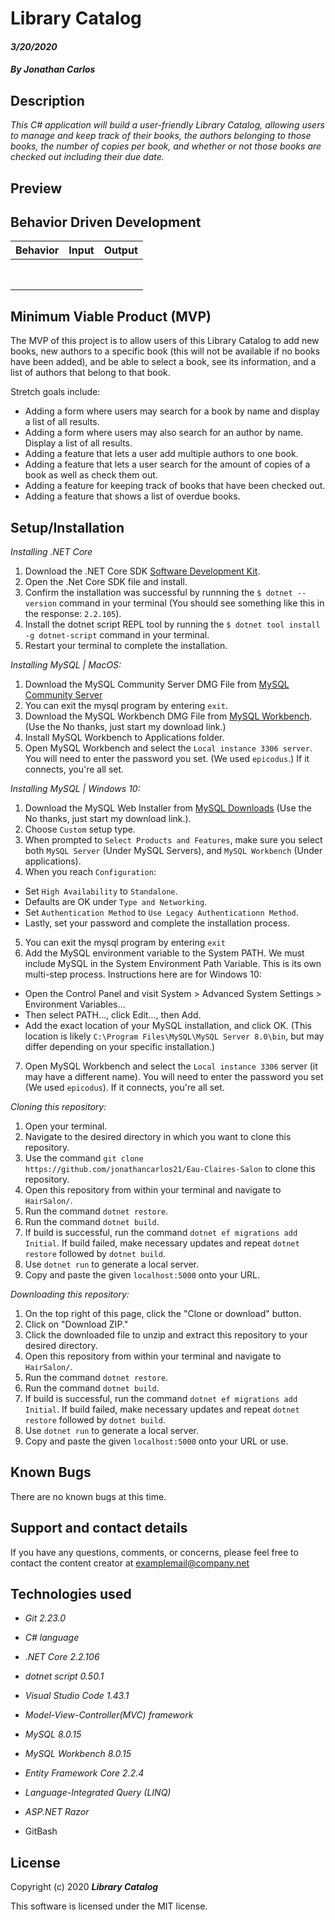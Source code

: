 # Library Catalog

#### _3/20/2020_

#### _By Jonathan Carlos_

## **Description**

_This C# application will build a user-friendly Library Catalog, allowing users to manage and keep track of their books, the authors belonging to those books, the number of copies per book, and whether or not those books are checked out including their due date._

## Preview


## **Behavior Driven Development**

| Behavior | Input | Output |
|----------|:-----:|--------|
|  |  |  |
|  |  |  |
|  |  |  |
|  |  |  |
|  |  |  |
|  |  |  |
|  |  |  |
|  |  |  |


## **Minimum Viable Product (MVP)**

The MVP of this project is to allow users of this Library Catalog to add new books, new authors to a specific book (this will not be available if no books have been added), and be able to select a book, see its information, and a list of authors that belong to that book.

Stretch goals include:

* Adding a form where users may search for a book by name and display a list of all results.
* Adding a form where users may also search for an author by name. Display a list of all results.
* Adding a feature that lets a user add multiple authors to one book.
* Adding a feature that lets a user search for the amount of copies of a book as well as check them out.
* Adding a feature for keeping track of books that have been checked out.
* Adding a feature that shows a list of overdue books.

## **Setup/Installation**

*Installing .NET Core* 

1. Download the .NET Core SDK [Software Development Kit](https://dotnet.microsoft.com/download).
2. Open the .Net Core SDK file and install.
3. Confirm the installation was successful by runnning the `$ dotnet --version` command in your terminal (You should see something like this in the response: `2.2.105`).
4. Install the dotnet script REPL tool by running the `$ dotnet tool install -g dotnet-script` command in your terminal.
5. Restart your terminal to complete the installation.

*Installing MySQL | MacOS:*

1. Download the MySQL Community Server DMG File from [MySQL Community Server](https://dev.mysql.com/downloads/file/?id=484914)
2. You can exit the mysql program by entering `exit`.
3. Download the MySQL Workbench DMG File from [MySQL Workbench](https://dev.mysql.com/downloads/file/?id=484391). (Use the No thanks, just start my download link.)
4. Install MySQL Workbench to Applications folder.
5. Open MySQL Workbench and select the `Local instance 3306 server`. You will need to enter the password you set. (We used `epicodus`.) If it connects, you're all set.

*Installing MySQL | Windows 10:*

1. Download the MySQL Web Installer from [MySQL Downloads](https://dev.mysql.com/downloads/file/?id=484919) (Use the No thanks, just start my download link.).
2. Choose `Custom` setup type.
3. When prompted to `Select Products and Features`, make sure you select both `MySQL Server` (Under MySQL Servers), and `MySQL Workbench` (Under applications).
4. When you reach `Configuration`:
  * Set `High Availability` to `Standalone`. 
  * Defaults are OK under `Type and Networking`. 
  * Set `Authentication Method` to `Use Legacy Authenticationn Method`.
  * Lastly, set your password and complete the installation process.
5. You can exit the mysql program by entering `exit`
6. Add the MySQL environment variable to the System PATH. We must include MySQL in the System Environment Path Variable. This is its own multi-step process. Instructions here are for Windows 10:
  * Open the Control Panel and visit System > Advanced System Settings > Environment Variables...
  * Then select PATH..., click Edit..., then Add.
  * Add the exact location of your MySQL installation, and click OK. (This location is likely `C:\Program Files\MySQL\MySQL Server 8.0\bin`, but may differ depending on your specific installation.)
7. Open MySQL Workbench and select the `Local instance 3306` server (it may have a different name). You will need to enter the password you set (We used `epicodus`). If it connects, you're all set.

*Cloning this repository:*

1. Open your terminal.
2. Navigate to the desired directory in which you want to clone this repository.
3. Use the command `git clone https://github.com/jonathancarlos21/Eau-Claires-Salon` to clone this repository.
4. Open this repository from within your terminal and navigate to `HairSalon/`.
5. Run the command `dotnet restore`.
6. Run the command `dotnet build`.
7. If build is successful, run the command `dotnet ef migrations add Initial`. If build failed, make necessary updates and repeat `dotnet restore` followed by `dotnet build`.
8. Use `dotnet run` to generate a local server.
9. Copy and paste the given `localhost:5000` onto your URL.

*Downloading this repository:*

1. On the top right of this page, click the "Clone or download" button.
2. Click on "Download ZIP."
3. Click the downloaded file to unzip and extract this repository to your desired directory.
4. Open this repository from within your terminal and navigate to `HairSalon/`.
5. Run the command `dotnet restore`.
6. Run the command `dotnet build`.
7. If build is successful, run the command `dotnet ef migrations add Initial`. If build failed, make necessary updates and repeat `dotnet restore` followed by `dotnet build`.
8. Use `dotnet run` to generate a local server.
9. Copy and paste the given `localhost:5000` onto your URL or use.

## **Known Bugs**

There are no known bugs at this time.

## **Support and contact details**

If you have any questions, comments, or concerns, please feel free to contact the content creator at examplemail@company.net 

## **Technologies used**

* _Git 2.23.0_

* _C# language_

* _.NET Core 2.2.106_

* _dotnet script 0.50.1_

* _Visual Studio Code 1.43.1_

* _Model-View-Controller(MVC) framework_

* _MySQL 8.0.15_

* _MySQL Workbench 8.0.15_

* _Entity Framework Core 2.2.4_

* _Language-Integrated Query (LINQ)_

* _ASP.NET Razor_

* GitBash

## **License**

Copyright (c) 2020 **_Library Catalog_**

This software is licensed under the MIT license.